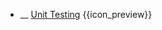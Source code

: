 * __ [Unit Testing]({{baseUrl}}/testing/testingTypes/unitTesting) <trigger for="pop:testing-unitTesting-preview">{{icon_preview}}</trigger>

<popover id="pop:testing-unitTesting-preview" title="{{icon_preview}} Unit Testing" placement="right">
  <div slot="content">
    <include src=".\preview.md" />
  </div>
</popover>

